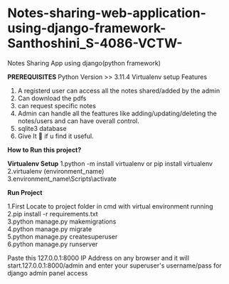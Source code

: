 # Notes-sharing-web-application-using-django-framework-Santhoshini_S-4086-VCTW-
Notes Sharing App using django(python framework)

**PREREQUISITES**
Python Version >> 3.11.4
Virtualenv setup
Features

1.  A registerd user can access all the notes shared/added by the admin
2.  Can download the pdfs
3.  can request specific notes
4.  Admin can handle all the feattures like adding/updating/deleting the notes/users and can have overall control.
5.  sqlite3 database
6.  Give It 🌟 if u find it useful.

**How to Run this project?**

**Virtualenv Setup**
1.python -m install virtualenv or pip install virtualenv  
2.virtualenv (environment_name)  
3.environment_name\Scripts\activate  

**Run Project**

1.First Locate to project folder in cmd with virtual environment running  
2.pip install -r requirements.txt  
3.python manage.py makemigrations  
4.python manage.py migrate  
5.python manage.py createsuperuser  
6.python manage.py runserver

Paste this 127.0.0.1:8000 IP Address on any browser and it will start.127.0.0.1:8000/admin and enter your superuser's username/pass for django admin panel access
